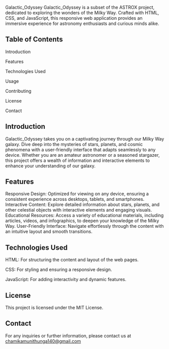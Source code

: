 Galactic_Odyssey
Galactic_Odyssey is a subset of the ASTROX project, dedicated to exploring the wonders of the Milky Way. Crafted with HTML, CSS, and JavaScript, this responsive web application provides an immersive experience for astronomy enthusiasts and curious minds alike.


Table of Contents
------------------

Introduction

Features

Technologies Used

Usage

Contributing

License

Contact

Introduction
-------------

Galactic_Odyssey takes you on a captivating journey through our Milky Way galaxy. Dive deep into the mysteries of stars, planets, and cosmic phenomena with a user-friendly interface that adapts seamlessly to any device. Whether you are an amateur astronomer or a seasoned stargazer, this project offers a wealth of information and interactive elements to enhance your understanding of our galaxy.

Features
---------

Responsive Design: Optimized for viewing on any device, ensuring a consistent experience across desktops, tablets, and smartphones.
Interactive Content: Explore detailed information about stars, planets, and other celestial objects with interactive elements and engaging visuals.
Educational Resources: Access a variety of educational materials, including articles, videos, and infographics, to deepen your knowledge of the Milky Way.
User-Friendly Interface: Navigate effortlessly through the content with an intuitive layout and smooth transitions.

Technologies Used
------------------

HTML: For structuring the content and layout of the web pages.

CSS: For styling and ensuring a responsive design.

JavaScript: For adding interactivity and dynamic features.


License
--------

This project is licensed under the MIT License. 

Contact
--------

For any inquiries or further information, please contact us at chamikamunithunga140@gmail.com




